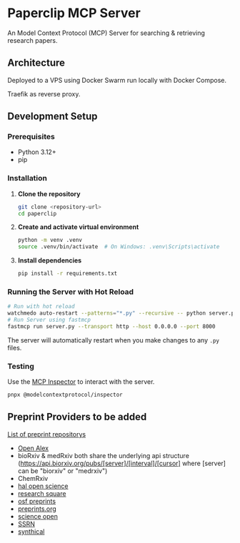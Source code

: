 # Paperclip MCP Server

An Model Context Protocol (MCP) Server for searching & retrieving research papers.

## Architecture

Deployed to a VPS using Docker Swarm run locally with Docker Compose.

Traefik as reverse proxy.

## Development Setup

### Prerequisites

- Python 3.12+
- pip

### Installation

1. **Clone the repository**

   ```bash
   git clone <repository-url>
   cd paperclip
   ```

2. **Create and activate virtual environment**

   ```bash
   python -m venv .venv
   source .venv/bin/activate  # On Windows: .venv\Scripts\activate
   ```

3. **Install dependencies**
   ```bash
   pip install -r requirements.txt
   ```

### Running the Server with Hot Reload

```bash
# Run with hot reload
watchmedo auto-restart --patterns="*.py" --recursive -- python server.py
# Run Server using fastmcp
fastmcp run server.py --transport http --host 0.0.0.0 --port 8000      
```

The server will automatically restart when you make changes to any `.py` files.

### Testing

Use the [MCP Inspector](https://inspector.modelcontextprotocol.io/) to interact with the server.

```bash
pnpx @modelcontextprotocol/inspector
```

## Preprint Providers to be added

[List of preprint repositorys](https://en.wikipedia.org/wiki/List_of_preprint_repositories)

- [Open Alex](https://docs.openalex.org/)
- bioRxiv & medRxiv both share the underlying api structure (https://api.biorxiv.org/pubs/[server]/[interval]/[cursor] where [server] can be "biorxiv" or "medrxiv")
- ChemRxiv
- [hal open science](https://hal.science/?lang=en)
- [research square](https://www.researchsquare.com/)
- [osf preprints](https://osf.io/preprints)
- [preprints.org](https://preprints.org)
- [science open](https://www.scienceopen.com/)
- [SSRN](https://www.ssrn.com/index.cfm/en/the-lancet/)
- [synthical](https://synthical.com/feed/new)
